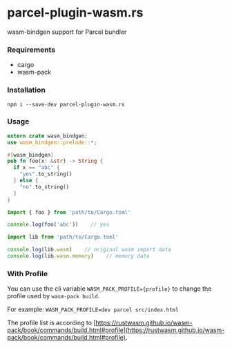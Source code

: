 # parcel-plugin-wasm.rs
wasm-bindgen support for Parcel bundler

### Requirements
* cargo
* wasm-pack

### Installation
```
npm i --save-dev parcel-plugin-wasm.rs
```

### Usage
```rust
extern crate wasm_bindgen;
use wasm_bindgen::prelude::*;

#[wasm_bindgen]
pub fn foo(x: &str) -> String {
  if x == "abc" {
    "yes".to_string()
  } else {
    "no".to_string()
  }
}
```

```javascript
import { foo } from 'path/to/Cargo.toml'

console.log(foo('abc'))    // yes
```

```javascript
import lib from 'path/to/Cargo.toml'

console.log(lib.wasm)    // original wasm import data
console.log(lib.wasm.memory)    // memory data
```

### With Profile
You can use the cli variable `WASM_PACK_PROFILE={profile}` to change the profile used by `wasm-pack build`.

For example:
`WASM_PACK_PROFILE=dev parcel src/index.html`

The profile list is according to [https://rustwasm.github.io/wasm-pack/book/commands/build.html#profile](https://rustwasm.github.io/wasm-pack/book/commands/build.html#profile).
